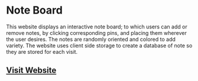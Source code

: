 # Note Board
This website displays an interactive note board; to which users can add or remove notes, by clicking corresponding pins, and placing them wherever the user desires. The notes are randomly oriented and colored to add variety. The website uses client side storage to create a database of note so they are stored for each visit.

## [Visit Website](https://levi-b4.github.io/noteBoard/index.html)
